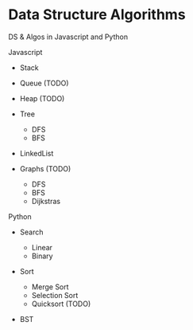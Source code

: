 # Data Structure Algorithms
DS &amp; Algos in Javascript and Python


Javascript

- Stack

- Queue 		(TODO)

- Heap 		(TODO)

- Tree

	- DFS
	- BFS


- LinkedList  


- Graphs 		(TODO)

	- DFS
	- BFS
	- Dijkstras






Python

- Search
	- Linear
	- Binary

- Sort
	- Merge Sort
	- Selection Sort
	- Quicksort (TODO)

- BST
